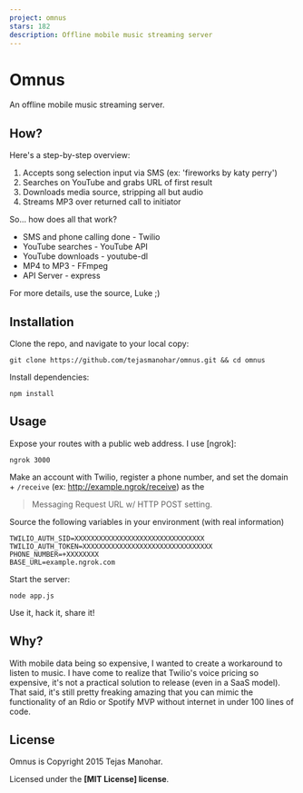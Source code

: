 ```yaml
---
project: omnus
stars: 182
description: Offline mobile music streaming server
---
```


Omnus
=====

An offline mobile music streaming server.

How?
----

Here's a step-by-step overview:

1.  Accepts song selection input via SMS (ex: 'fireworks by katy perry')
2.  Searches on YouTube and grabs URL of first result
3.  Downloads media source, stripping all but audio
4.  Streams MP3 over returned call to initiator

So... how does all that work?

-   SMS and phone calling done - Twilio
-   YouTube searches - YouTube API
-   YouTube downloads - youtube-dl
-   MP4 to MP3 - FFmpeg
-   API Server - express

For more details, use the source, Luke ;)

Installation
------------

Clone the repo, and navigate to your local copy:

```
git clone https://github.com/tejasmanohar/omnus.git && cd omnus
```

Install dependencies:

```
npm install
```

Usage
-----

Expose your routes with a public web address. I use \[ngrok\]:

```
ngrok 3000
```

Make an account with Twilio, register a phone number, and set the domain + `/receive` (ex: http://example.ngrok/receive) as the

> Messaging Request URL w/ HTTP POST setting.

Source the following variables in your environment (with real information)

```
TWILIO_AUTH_SID=XXXXXXXXXXXXXXXXXXXXXXXXXXXXXXXX
TWILIO_AUTH_TOKEN=XXXXXXXXXXXXXXXXXXXXXXXXXXXXXXXX
PHONE_NUMBER=+XXXXXXXX
BASE_URL=example.ngrok.com
```

Start the server:

```
node app.js
```

Use it, hack it, share it!

Why?
----

With mobile data being so expensive, I wanted to create a workaround to listen to music. I have come to realize that Twilio's voice pricing so expensive, it's not a practical solution to release (even in a SaaS model). That said, it's still pretty freaking amazing that you can mimic the functionality of an Rdio or Spotify MVP without internet in under 100 lines of code.

License
-------

Omnus is Copyright 2015 Tejas Manohar.

Licensed under the **\[MIT License\] license**.
